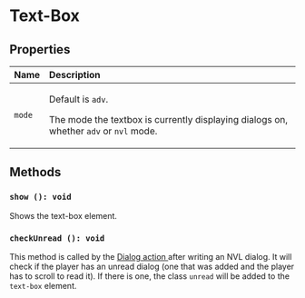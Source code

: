 # Text-Box

## Properties

<table>
  <thead>
    <tr>
      <th style="text-align:left">Name</th>
      <th style="text-align:left">Description</th>
    </tr>
  </thead>
  <tbody>
    <tr>
      <td style="text-align:left"><code>mode</code>
      </td>
      <td style="text-align:left">
        <p>Default is <code>adv</code>.</p>
        <p></p>
        <p>The mode the textbox is currently displaying dialogs on, whether <code>adv</code> or <code>nvl</code> mode.</p>
      </td>
    </tr>
  </tbody>
</table>

## Methods

### `show (): void`

Shows the text-box element.

### `checkUnread (): void`

This method is called by the [Dialog action ](../script-actions/dialogs.md)after writing an NVL dialog. It will check if the player has an unread dialog \(one that was added and the player has to scroll to read it\). If there is one, the class `unread` will be added to the `text-box` element.

